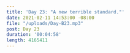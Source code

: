 ```yaml
---
title: 'Day 23: "A new terrible standard."'
date: 2021-02-11 14:53:00 -08:00
file: "/uploads/Day-B23.mp3"
post: Day 23
duration: '00:04:58'
length: 4165411
---
```


